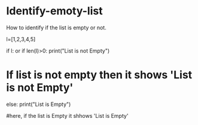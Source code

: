 # Identify-emoty-list
How to identify if the list is empty  or not.

l=[1,2,3,4,5]

if l:   or      if len(l)>0:
      print("List is not Empty")
      
# If list is not empty then it shows 'List is not Empty'
    
else:
      print("List is Empty")

#here, if the list is Empty it shhows 'List is Empty'


